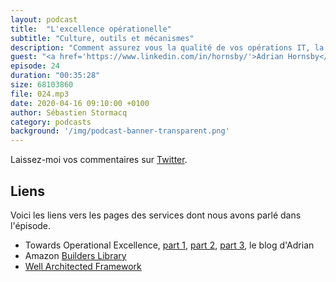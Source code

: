 ```yaml
---
layout: podcast
title:  "L'excellence opérationelle"
subtitle: "Culture, outils et mécanismes"
description: "Comment assurez vous la qualité de vos opérations IT, la fiabilité de vos déployements, la disponbilité de vos applications pour vos clients ? Le chemin qui mène à l'excellence opérationnel est long et fait de culture, outils et de mécanismes."
guest: "<a href='https://www.linkedin.com/in/hornsby/'>Adrian Hornsby</a>, Principal Developer Advocate, AWS"
episode: 24
duration: "00:35:28"
size: 68103860 
file: 024.mp3  
date: 2020-04-16 09:10:00 +0100
author: Sébastien Stormacq
category: podcasts
background: '/img/podcast-banner-transparent.png'
---
```


Laissez-moi vos commentaires sur [Twitter](https://twitter.com/sebsto).

## Liens

Voici les liens vers les pages des services dont nous avons parlé dans l'épisode.

- Towards Operational Excellence, [part 1](https://medium.com/@adhorn/towards-operational-excellence-35ba6298b12f), [part 2](https://medium.com/@adhorn/towards-operational-excellence-c9fe298e27e7), [part 3](https://medium.com/@adhorn/towards-operational-excellence-part-3-8b727f06a4b6), le blog d'Adrian
- Amazon [Builders Library](https://aws.amazon.com/builders-library/)
- [Well Architected Framework](https://aws.amazon.com/architecture/well-architected/)
